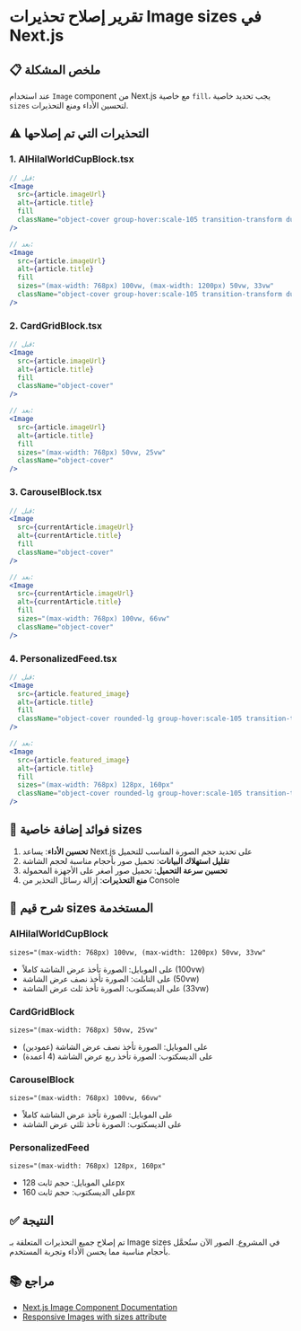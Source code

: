 # تقرير إصلاح تحذيرات Image sizes في Next.js

## 📋 ملخص المشكلة
عند استخدام `Image` component من Next.js مع خاصية `fill`، يجب تحديد خاصية `sizes` لتحسين الأداء ومنع التحذيرات.

## ⚠️ التحذيرات التي تم إصلاحها

### 1. **AlHilalWorldCupBlock.tsx**
```jsx
// قبل:
<Image
  src={article.imageUrl}
  alt={article.title}
  fill
  className="object-cover group-hover:scale-105 transition-transform duration-300"
/>

// بعد:
<Image
  src={article.imageUrl}
  alt={article.title}
  fill
  sizes="(max-width: 768px) 100vw, (max-width: 1200px) 50vw, 33vw"
  className="object-cover group-hover:scale-105 transition-transform duration-300"
/>
```

### 2. **CardGridBlock.tsx**
```jsx
// قبل:
<Image
  src={article.imageUrl}
  alt={article.title}
  fill
  className="object-cover"
/>

// بعد:
<Image
  src={article.imageUrl}
  alt={article.title}
  fill
  sizes="(max-width: 768px) 50vw, 25vw"
  className="object-cover"
/>
```

### 3. **CarouselBlock.tsx**
```jsx
// قبل:
<Image
  src={currentArticle.imageUrl}
  alt={currentArticle.title}
  fill
  className="object-cover"
/>

// بعد:
<Image
  src={currentArticle.imageUrl}
  alt={currentArticle.title}
  fill
  sizes="(max-width: 768px) 100vw, 66vw"
  className="object-cover"
/>
```

### 4. **PersonalizedFeed.tsx**
```jsx
// قبل:
<Image
  src={article.featured_image}
  alt={article.title}
  fill
  className="object-cover rounded-lg group-hover:scale-105 transition-transform duration-300"
/>

// بعد:
<Image
  src={article.featured_image}
  alt={article.title}
  fill
  sizes="(max-width: 768px) 128px, 160px"
  className="object-cover rounded-lg group-hover:scale-105 transition-transform duration-300"
/>
```

## 🎯 فوائد إضافة خاصية sizes

1. **تحسين الأداء**: يساعد Next.js على تحديد حجم الصورة المناسب للتحميل
2. **تقليل استهلاك البيانات**: تحميل صور بأحجام مناسبة لحجم الشاشة
3. **تحسين سرعة التحميل**: تحميل صور أصغر على الأجهزة المحمولة
4. **منع التحذيرات**: إزالة رسائل التحذير من Console

## 📐 شرح قيم sizes المستخدمة

### AlHilalWorldCupBlock
```
sizes="(max-width: 768px) 100vw, (max-width: 1200px) 50vw, 33vw"
```
- على الموبايل: الصورة تأخذ عرض الشاشة كاملاً (100vw)
- على التابلت: الصورة تأخذ نصف عرض الشاشة (50vw)
- على الديسكتوب: الصورة تأخذ ثلث عرض الشاشة (33vw)

### CardGridBlock
```
sizes="(max-width: 768px) 50vw, 25vw"
```
- على الموبايل: الصورة تأخذ نصف عرض الشاشة (عمودين)
- على الديسكتوب: الصورة تأخذ ربع عرض الشاشة (4 أعمدة)

### CarouselBlock
```
sizes="(max-width: 768px) 100vw, 66vw"
```
- على الموبايل: الصورة تأخذ عرض الشاشة كاملاً
- على الديسكتوب: الصورة تأخذ ثلثي عرض الشاشة

### PersonalizedFeed
```
sizes="(max-width: 768px) 128px, 160px"
```
- على الموبايل: حجم ثابت 128px
- على الديسكتوب: حجم ثابت 160px

## ✅ النتيجة
تم إصلاح جميع التحذيرات المتعلقة بـ Image sizes في المشروع. الصور الآن ستُحمَّل بأحجام مناسبة مما يحسن الأداء وتجربة المستخدم.

## 📚 مراجع
- [Next.js Image Component Documentation](https://nextjs.org/docs/api-reference/next/image#sizes)
- [Responsive Images with sizes attribute](https://developer.mozilla.org/en-US/docs/Learn/HTML/Multimedia_and_embedding/Responsive_images) 